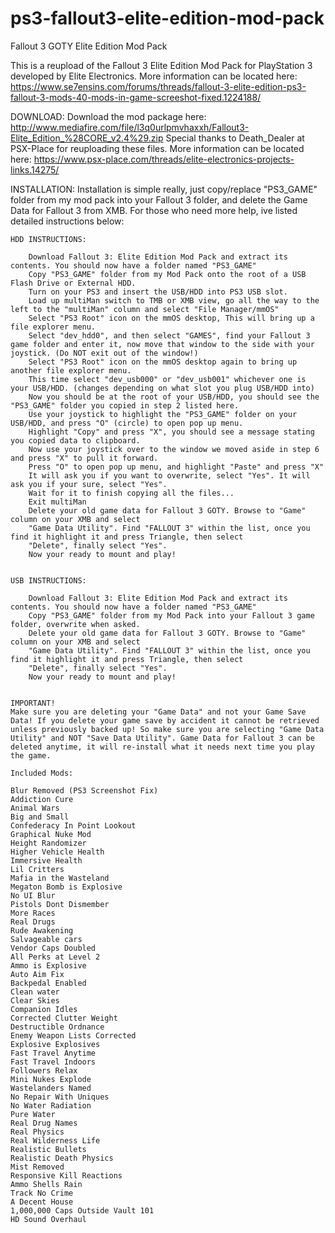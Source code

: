 # ps3-fallout3-elite-edition-mod-pack
Fallout 3 GOTY Elite Edition Mod Pack

This is a reupload of the Fallout 3 Elite Edition Mod Pack for PlayStation 3 developed by Elite Electronics. More information can be located here: https://www.se7ensins.com/forums/threads/fallout-3-elite-edition-ps3-fallout-3-mods-40-mods-in-game-screeshot-fixed.1224188/

DOWNLOAD:
Download the mod package here: http://www.mediafire.com/file/l3q0urlpmvhaxxh/Fallout3-Elite_Edition_%28CORE_v2.4%29.zip
Special thanks to Death_Dealer at PSX-Place for reuploading these files. More information can be located here: https://www.psx-place.com/threads/elite-electronics-projects-links.14275/

INSTALLATION​:
Installation is simple really, just copy/replace "PS3_GAME" folder from my mod pack into your Fallout 3 folder, and delete the Game Data for Fallout 3 from XMB. For those who need more help, ive listed detailed instructions below:

    HDD INSTRUCTIONS:​

        Download Fallout 3: Elite Edition Mod Pack and extract its contents. You should now have a folder named "PS3_GAME"
        Copy "PS3_GAME" folder from my Mod Pack onto the root of a USB Flash Drive or External HDD.
        Turn on your PS3 and insert the USB/HDD into PS3 USB slot.
        Load up multiMan switch to TMB or XMB view, go all the way to the left to the "multiMan" column and select "File Manager/mmOS"
        Select "PS3 Root" icon on the mmOS desktop, This will bring up a file explorer menu.
        Select "dev_hdd0", and then select "GAMES", find your Fallout 3 game folder and enter it, now move that window to the side with your joystick. (Do NOT exit out of the window!)
        Select "PS3 Root" icon on the mmOS desktop again to bring up another file explorer menu.
        This time select "dev_usb000" or "dev_usb001" whichever one is your USB/HDD. (changes depending on what slot you plug USB/HDD into)
        Now you should be at the root of your USB/HDD, you should see the "PS3_GAME" folder you copied in step 2 listed here.
        Use your joystick to highlight the "PS3_GAME" folder on your USB/HDD, and press "O" (circle) to open pop up menu.
        Highlight "Copy" and press "X", you should see a message stating you copied data to clipboard.
        Now use your joystick over to the window we moved aside in step 6 and press "X" to pull it forward.
        Press "O" to open pop up menu, and highlight "Paste" and press "X"
        It will ask you if you want to overwrite, select "Yes". It will ask you if your sure, select "Yes".
        Wait for it to finish copying all the files...
        Exit multiMan
        Delete your old game data for Fallout 3 GOTY. Browse to "Game" column on your XMB and select
        "Game Data Utility". Find "FALLOUT 3" within the list, once you find it highlight it and press Triangle, then select
        "Delete", finally select "Yes".
        Now your ready to mount and play!


    USB INSTRUCTIONS:​

        Download Fallout 3: Elite Edition Mod Pack and extract its contents. You should now have a folder named "PS3_GAME"
        Copy "PS3_GAME" folder from my Mod Pack into your Fallout 3 game folder, overwrite when asked.
        Delete your old game data for Fallout 3 GOTY. Browse to "Game" column on your XMB and select
        "Game Data Utility". Find "FALLOUT 3" within the list, once you find it highlight it and press Triangle, then select
        "Delete", finally select "Yes".
        Now your ready to mount and play!


    IMPORTANT!​
    Make sure you are deleting your "Game Data" and not your Game Save Data! If you delete your game save by accident it cannot be retrieved unless previously backed up! So make sure you are selecting "Game Data Utility" and NOT "Save Data Utility". Game Data for Fallout 3 can be deleted anytime, it will re-install what it needs next time you play 
    the game. 

    Included Mods:
    
    Blur Removed (PS3 Screenshot Fix)
    Addiction Cure
    Animal Wars
    Big and Small
    Confederacy In Point Lookout
    Graphical Nuke Mod
    Height Randomizer
    Higher Vehicle Health
    Immersive Health
    Lil Critters
    Mafia in the Wasteland
    Megaton Bomb is Explosive
    No UI Blur
    Pistols Dont Dismember
    More Races
    Real Drugs
    Rude Awakening
    Salvageable cars
    Vendor Caps Doubled
    All Perks at Level 2
    Ammo is Explosive
    Auto Aim Fix
    Backpedal Enabled
    Clean water
    Clear Skies
    Companion Idles
    Corrected Clutter Weight
    Destructible Ordnance
    Enemy Weapon Lists Corrected
    Explosive Explosives
    Fast Travel Anytime
    Fast Travel Indoors
    Followers Relax
    Mini Nukes Explode
    Wastelanders Named
    No Repair With Uniques
    No Water Radiation
    Pure Water
    Real Drug Names
    Real Physics
    Real Wilderness Life
    Realistic Bullets
    Realistic Death Physics
    Mist Removed
    Responsive Kill Reactions
    Ammo Shells Rain
    Track No Crime
    A Decent House
    1,000,000 Caps Outside Vault 101
    HD Sound Overhaul
